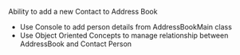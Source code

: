 Ability to add a new
Contact to Address Book 
- Use Console to add person details from
AddressBookMain class
- Use Object Oriented Concepts to manage
relationship between AddressBook and Contact
Person